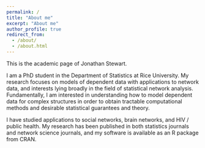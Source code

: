 ```yaml
---
permalink: /
title: "About me"
excerpt: "About me"
author_profile: true
redirect_from: 
  - /about/
  - /about.html
---
```


This is the academic page of Jonathan Stewart. 

I am a PhD student in the Department of Statistics at Rice University. 
My research focuses on models of dependent data with applications to network data,
and interests lying broadly in the field of statistical network analysis. 
Fundamentally, 
I am interested in understanding 
how to model dependent data for complex structures in order to obtain
tractable computational methods and desirable statistical guarantees and theory.  


I have studied applications to social networks, brain networks, and HIV / public health. 
My research has been published in both statistics journals and network science journals, 
and my software is available as an R package from CRAN. 


